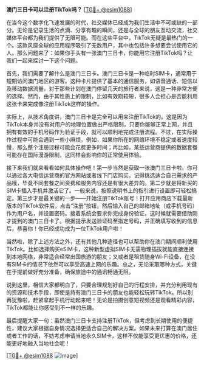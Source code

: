 **澳门三日卡可以注册TikTok吗？** [[TG💪+ @esim1088](https://t.me/s/esim1088)]

在当今这个数字化飞速发展的时代，社交媒体已经成为我们生活中不可或缺的一部分。无论是记录生活的点滴、分享有趣的瞬间，还是与全球的朋友互动交流，社交媒体平台都为我们提供了无限可能。而在这些平台中，TikTok无疑是最热门的一个。这款风靡全球的应用程序吸引了无数用户，其中也包括许多想要尝试使用它的人。那么问题来了：如果你手头有一张澳门三日卡，你能用它注册TikTok吗？让我们一起来探讨一下这个问题。

首先，我们需要了解什么是澳门三日卡。澳门三日卡是一种临时SIM卡，通常用于短期访问澳门地区的游客。这种卡片提供了基本的通信服务，如语音通话、短信以及移动数据流量。对于那些计划在澳门停留几天的旅行者来说，这是一种非常方便的选择。然而，由于其性质上的限制，比如有效期较短，很多人会担心是否能利用这张卡来完成像注册TikTok这样的操作。

实际上，从技术角度讲，澳门三日卡是完全可以用来注册TikTok的。这是因为TikTok本身并没有对用户的地理位置做出严格限制，只要你能够正常上网，并且拥有有效的手机号码作为验证手段，就可以顺利地完成注册流程。不过，在实际操作过程中可能会遇到一些小麻烦。例如，如果你所在的网络环境不稳定或者速度较慢，那么整个注册过程可能会花费更多时间；再比如，某些运营商提供的数据套餐可能存在国际漫游限制，这同样会影响你的正常使用体验。

接下来我们就来看看如何具体操作吧！第一步当然是获取一张澳门三日卡啦。你可以通过各大电信运营商的官方网站或者线下门店购买。记得挑选适合自己需求的产品哦，毕竟不同套餐之间资费和服务内容还是有很大差异的。第二步就是将新买的SIM卡插入手机并激活它了。一般来说，按照说明书上的指引进行设置即可轻松搞定。第三步才是最关键的一步——开始注册TikTok账号！打开应用商店下载最新版本的TikTok软件后，点击“注册”按钮，然后输入自己的邮箱地址（或手机号码）作为用户名，并设置密码。接着系统会要求你完成身份验证，这时候就需要借助刚才提到的澳门三日卡了。根据提示发送验证码至指定号码，并正确填写收到的信息后，恭喜你！你已经成功成为一位TikTok用户啦！

当然啦，除了上述方法之外，还有其他几种途径也可以帮助你在澳门期间顺利使用TikTok。比如选择购买eSIM卡，这种新型虚拟SIM卡无需物理插拔就能直接连接到本地网络，非常适合经常出国旅游的朋友；又或者是租赁随身Wi-Fi设备，在没有SIM卡的情况下依然可以享受高速上网的乐趣。总之，无论采取哪种方式，关键在于提前做好充分准备，确保旅途中的通讯畅通无阻。

说到这里，相信大家都明白了，只要合理规划好自己的行程安排，并充分利用现有的资源和技术手段，即使是持有澳门三日卡的朋友也能轻松玩转TikTok。所以别再犹豫啦，赶紧拿起手机行动起来吧！无论是拍摄创意短视频还是观看精彩内容，TikTok都能让你感受到不一样的乐趣。

最后提醒大家一句：虽然澳门三日卡支持注册TikTok，但考虑到长期使用的便捷性，建议大家根据自身情况选择更适合自己的解决方案。如果未来打算在澳门居住或者工作的话，不妨考虑申请当地永久SIM卡，这样不仅能享受更优惠的价格，还能更好地融入当地社会呢！

[[TG💪+ @esim1088](https://t.me/s/esim1088) ![Image](https://i.postimg.cc/4NQfJmqS/Snipaste-2025-05-13-00-14-12.png)]